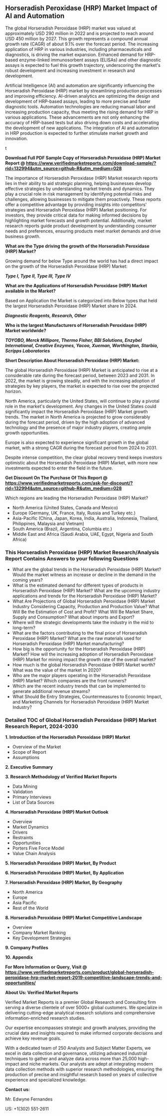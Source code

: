<h2>Horseradish Peroxidase (HRP) Market Impact of AI and Automation</h2><p>The global Horseradish Peroxidase (HRP) market was valued at approximately USD 290 million in 2022 and is projected to reach around USD 450 million by 2027. This growth represents a compound annual growth rate (CAGR) of about 9.1% over the forecast period. The increasing application of HRP in various industries, including pharmaceuticals and diagnostics, is driving the market expansion. Enhanced demand for HRP-based enzyme-linked immunosorbent assays (ELISAs) and other diagnostic assays is expected to fuel this growth trajectory, underscoring the market's robust development and increasing investment in research and development.</p><p>Artificial Intelligence (AI) and automation are significantly influencing the Horseradish Peroxidase (HRP) market by streamlining production processes and improving efficiency. AI-driven analytics are optimizing the design and development of HRP-based assays, leading to more precise and faster diagnostic tools. Automation technologies are reducing manual labor and increasing production capacity, thus meeting the rising demand for HRP in various applications. These advancements are not only enhancing the accuracy of HRP-based tests but also driving down costs and accelerating the development of new applications. The integration of AI and automation in HRP production is expected to further stimulate market growth and innovation.</p>t</p><p id="" class=""><strong>Download Full PDF Sample Copy of Horseradish Peroxidase (HRP) Market Report @ <a href="https://www.verifiedmarketreports.com/download-sample/?rid=132994&utm_source=github-R&utm_medium=028" target="_blank">https://www.verifiedmarketreports.com/download-sample/?rid=132994&utm_source=github-R&utm_medium=028</a></strong></p><p>The importance of&nbsp;Horseradish Peroxidase (HRP) Market research reports lies in their ability to aid strategic planning, helping businesses develop effective strategies by understanding market trends and dynamics. They play a crucial role in risk management by identifying potential risks and challenges, allowing businesses to mitigate them proactively. These reports offer a competitive advantage by providing insights into competitors' strategies and Horseradish Peroxidase (HRP) Market positioning. For investors, they provide critical data for making informed decisions by highlighting market forecasts and growth potential. Additionally, market research reports guide product development by understanding consumer needs and preferences, ensuring products meet market demands and drive business growth.</p><p><strong>What are the&nbsp;Type driving the growth of the Horseradish Peroxidase (HRP) Market?</strong></p><p id="" class="">Growing demand for below Type around the world has had a direct impact on the growth of the Horseradish Peroxidase (HRP) Market:</p><em><strong>Type I, Type II, Type III, Type IV</strong></em></p><strong>What are the&nbsp;Applications&nbsp;of Horseradish Peroxidase (HRP) Market available in the Market?</strong></p><p id="" class="">Based on Application the Market is categorized into Below types that held the largest Horseradish Peroxidase (HRP) Market share In 2024.</p><em><strong>Diagnostic Reagents, Research, Other</strong></em></p><strong>Who is the largest Manufacturers of Horseradish Peroxidase (HRP) Market worldwide?</strong></p><p><em><strong>TOYOBO, Merck Millipore, Thermo Fisher, BBI Solutions, Enzybel International, Creative Enzymes, Yacoo, Xueman, Worthington, Starbio, Scripps Laboratories</strong></em></p><p id="" class=""><strong>Short Description About Horseradish Peroxidase (HRP) Market:</strong></p><p>The global Horseradish Peroxidase (HRP) Market is anticipated to rise at a considerable rate during the forecast period, between 2023 and 2031. In 2022, the market is growing steadily, and with the increasing adoption of strategies by key players, the market is expected to rise over the projected horizon.</p><p>North America, particularly the United States, will continue to play a pivotal role in the market's development. Any changes in the United States could significantly impact the Horseradish Peroxidase (HRP) Market growth trends. The market in North America is projected to grow considerably during the forecast period, driven by the high adoption of advanced technology and the presence of major industry players, creating ample growth opportunities.</p><p>Europe is also expected to experience significant growth in the global market, with a strong CAGR during the forecast period from 2024 to 2031.</p><p>Despite intense competition, the clear global recovery trend keeps investors optimistic about the Horseradish Peroxidase (HRP) Market, with more new investments expected to enter the field in the future.</p><p id="" class=""><strong>Get Discount On The Purchase Of This Report @ <a href="https://www.verifiedmarketreports.com/ask-for-discount/?rid=132994&utm_source=github-R&utm_medium=028" target="_blank">https://www.verifiedmarketreports.com/ask-for-discount/?rid=132994&utm_source=github-R&utm_medium=028</a></strong></p>Which regions are leading the Horseradish Peroxidase (HRP) Market?</p><ul><li>North America (United States, Canada and Mexico)</li><li>Europe (Germany, UK, France, Italy, Russia and Turkey etc.)</li><li>Asia-Pacific (China, Japan, Korea, India, Australia, Indonesia, Thailand, Philippines, Malaysia and Vietnam)</li><li>South America (Brazil, Argentina, Columbia etc.)</li><li>Middle East and Africa (Saudi Arabia, UAE, Egypt, Nigeria and South Africa)</li></ul><h3 id="" class="">This Horseradish Peroxidase (HRP) Market Research/Analysis Report Contains Answers to your following Questions</h3><ul><li>What are the global trends in the Horseradish Peroxidase (HRP) Market? Would the market witness an increase or decline in the demand in the coming years?</li><li>What is the estimated demand for different types of products in Horseradish Peroxidase (HRP) Market? What are the upcoming industry applications and trends for the Horseradish Peroxidase (HRP) Market?</li><li>What Are Projections of Global Horseradish Peroxidase (HRP) Market Industry Considering Capacity, Production and Production Value? What Will Be the Estimation of Cost and Profit? What Will Be Market Share, Supply and Consumption? What about imports and Export?</li><li>Where will the strategic developments take the industry in the mid to long-term?</li><li>What are the factors contributing to the final price of Horseradish Peroxidase (HRP) Market? What are the raw materials used for Horseradish Peroxidase (HRP) Market manufacturing?</li><li>How big is the opportunity for the Horseradish Peroxidase (HRP) Market? How will the increasing adoption of Horseradish Peroxidase (HRP) Market for mining impact the growth rate of the overall market?</li><li>How much is the global Horseradish Peroxidase (HRP) Market worth? What was the value of the market In 2020?</li><li>Who are the major players operating in the Horseradish Peroxidase (HRP) Market? Which companies are the front runners?</li><li>Which are the recent industry trends that can be implemented to generate additional revenue streams?</li><li>What Should Be Entry Strategies, Countermeasures to Economic Impact, and Marketing Channels for Horseradish Peroxidase (HRP) Market Industry?</li></ul><h3 id="" class="">Detailed TOC of Global Horseradish Peroxidase (HRP) Market Research Report, 2024-2030</h3><p id="" class=""><strong>1. Introduction of the Horseradish Peroxidase (HRP) Market</strong></p><ul><li>Overview of the Market</li><li>Scope of Report</li><li>Assumptions</li></ul><p id="" class=""><strong>2. Executive Summary</strong></p><p id="" class=""><strong>3. Research Methodology of Verified Market Reports</strong></p><ul><li>Data Mining</li><li>Validation</li><li>Primary Interviews</li><li>List of Data Sources</li></ul><p id="" class=""><strong>4. Horseradish Peroxidase (HRP) Market Outlook</strong></p><ul><li>Overview</li><li>Market Dynamics</li><li>Drivers</li><li>Restraints</li><li>Opportunities</li><li>Porters Five Force Model</li><li>Value Chain Analysis</li></ul><p id="" class=""><strong>5. Horseradish Peroxidase (HRP) Market, By Product</strong></p><p id="" class=""><strong>6. Horseradish Peroxidase (HRP) Market, By Application</strong></p><p id="" class=""><strong>7. Horseradish Peroxidase (HRP) Market, By Geography</strong></p><ul><li>North America</li><li>Europe</li><li>Asia Pacific</li><li>Rest of the World</li></ul><p id="" class=""><strong>8. Horseradish Peroxidase (HRP) Market Competitive Landscape</strong></p><ul><li>Overview</li><li>Company Market Ranking</li><li>Key Development Strategies</li></ul><p id="" class=""><strong>9. Company Profiles</strong></p><p id="" class=""><strong>10. Appendix</strong></p><p id="" class=""><strong>For More Information or Query, Visit @ <a href="https://www.verifiedmarketreports.com/product/global-horseradish-peroxidase-hrp-market-report-2019-competitive-landscape-trends-and-opportunities/" target="_blank">https://www.verifiedmarketreports.com/product/global-horseradish-peroxidase-hrp-market-report-2019-competitive-landscape-trends-and-opportunities/</a></strong></p><p id="" class=""><strong>About Us: Verified Market Reports</strong></p><p id="" class="">Verified Market Reports is a premier Global Research and Consulting firm serving a diverse clientele of over 5000+ global customers. We specialize in delivering cutting-edge analytical research solutions and comprehensive information-enriched research studies.</p><p id="" class="">Our expertise encompasses strategic and growth analyses, providing the crucial data and insights required to make informed corporate decisions and achieve key revenue goals.</p><p id="" class="">With a dedicated team of 250 Analysts and Subject Matter Experts, we excel in data collection and governance, utilizing advanced industrial techniques to gather and analyze data across more than 25,000 high-impact and niche markets. Our analysts are adept at integrating modern data collection methods with superior research methodologies, ensuring the production of precise and insightful research based on years of collective experience and specialized knowledge.</p><p id="" class=""><strong>Contact us:</strong></p><p id="" class="">Mr. Edwyne Fernandes</p><p id="" class="">US: +1(302) 551-2611</p>